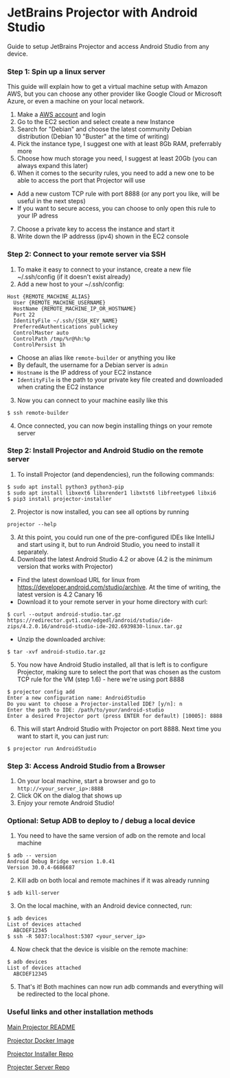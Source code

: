 # JetBrains Projector with Android Studio

Guide to setup JetBrains Projector and access Android Studio from any device.

### Step 1: Spin up a linux server

This guide will explain how to get a virtual machine setup with Amazon AWS, but you can choose any other provider like Google Cloud or Microsoft Azure, or even a machine on your local network.

1. Make a [AWS account](https://aws.amazon.com/free/) and login
2. Go to the EC2 section and select create a new Instance
3. Search for "Debian" and choose the latest community Debian distribution (Debian 10 "Buster" at the time of writing)
4. Pick the instance type, I suggest one with at least 8Gb RAM, preferrably more
5. Choose how much storage you need, I suggest at least 20Gb (you can always expand this later)
6. When it comes to the security rules, you need to add a new one to be able to access the port that Projector will use
* Add a new custom TCP rule with port 8888 (or any port you like, will be useful in the next steps)
* If you want to secure access, you can choose to only open this rule to your IP adress
7. Choose a private key to access the instance and start it
8. Write down the IP addresss (ipv4) shown in the EC2 console

### Step 2: Connect to your remote server via SSH

1. To make it easy to connect to your instance, create a new file ~/.ssh/config (if it doesn't exist already)
2. Add a new host to your ~/.ssh/config:
```
Host {REMOTE_MACHINE_ALIAS}
  User {REMOTE_MACHINE_USERNAME}
  HostName {REMOTE_MACHINE_IP_OR_HOSTNAME}
  Port 22
  IdentityFile ~/.ssh/{SSH_KEY_NAME}
  PreferredAuthentications publickey
  ControlMaster auto
  ControlPath /tmp/%r@%h:%p
  ControlPersist 1h
```
* Choose an alias like `remote-builder` or anything you like
* By default, the username for a Debian server is `admin`
* `Hostname` is the IP address of your EC2 instance
* `IdentityFile` is the path to your private key file created and downloaded when crating the EC2 instance

3. Now you can connect to your machine easily like this

```
$ ssh remote-builder
```
4. Once connected, you can now begin installing things on your remote server

### Step 2: Install Projector and Android Studio on the remote server

1. To install Projector (and dependencies), run the following commands:
```
$ sudo apt install python3 python3-pip
$ sudo apt install libxext6 libxrender1 libxtst6 libfreetype6 libxi6
$ pip3 install projector-installer
```
2. Projector is now installed, you can see all options by running 
```
projector --help
```
3. At this point, you could run one of the pre-configured IDEs like IntelliJ and start using it, but to run Android Studio, you need to install it separately.
4. Download the latest Android Studio 4.2 or above (4.2 is the minimum version that works with Projector)
* Find the latest download URL for linux from https://developer.android.com/studio/archive. At the time of writing, the latest version is 4.2 Canary 16
* Download it to your remote server in your home directory with curl: 

```
$ curl --output android-studio.tar.gz https://redirector.gvt1.com/edgedl/android/studio/ide-zips/4.2.0.16/android-studio-ide-202.6939830-linux.tar.gz
```
* Unzip the downloaded archive:

```
$ tar -xvf android-studio.tar.gz
```
5. You now have Android Studio installed, all that is left is to configure Projector, making sure to select the port that was chosen as the custom TCP rule for the VM (step 1.6) - here we're using port 8888
```
$ projector config add
Enter a new configuration name: AndroidStudio
Do you want to choose a Projector-installed IDE? [y/n]: n
Enter the path to IDE: /path/to/your/android-studio
Enter a desired Projector port (press ENTER for default) [10005]: 8888
```
6. This will start Android Studio with Projector on port 8888. Next time you want to start it, you can just run:

```
$ projector run AndroidStudio
```

### Step 3: Access Android Studio from a Browser

1. On your local machine, start a browser and go to `http://<your_server_ip>:8888`
2. Click OK on the dialog that shows up
3. Enjoy your remote Android Studio!

### Optional: Setup ADB to deploy to / debug a local device

1. You need to have the same version of adb on the remote and local machine
```
$ adb -- version
Android Debug Bridge version 1.0.41
Version 30.0.4-6686687
```
2. Kill adb on both local and remote machines if it was already running
```
$ adb kill-server
```
3. On the local machine, with an Android device connected, run:
```
$ adb devices
List of devices attached
  ABCDEF12345
$ ssh -R 5037:localhost:5307 <your_server_ip>
```
4. Now check that the device is visible on the remote machine:
```
$ adb devices
List of devices attached
  ABCDEF12345
```
5. That's it! Both machines can now run adb commands and everything will be redirected to the local phone.


### Useful links and other installation methods

[Main Projector README](https://github.com/JetBrains/projector-server/blob/master/README-JETBRAINS.md)

[Projector Docker Image](https://github.com/JetBrains/projector-docker)

[Projector Installer Repo](https://github.com/JetBrains/projector-installer)

[Projecter Server Repo](https://github.com/JetBrains/projector-server/blob/master/docs/Projector.md)

